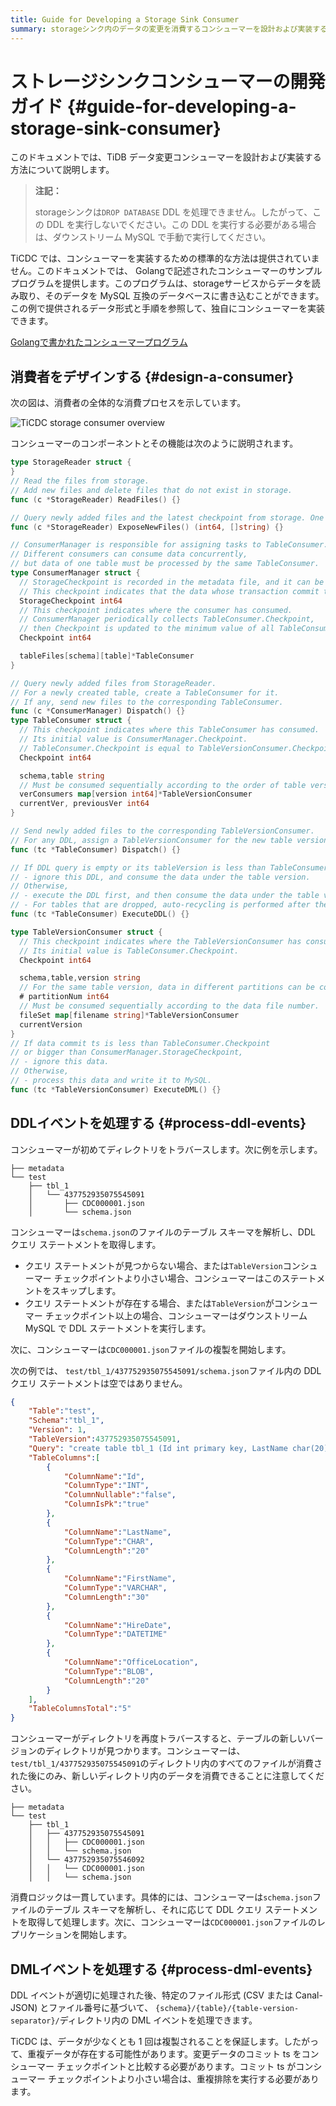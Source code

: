 ```yaml
---
title: Guide for Developing a Storage Sink Consumer
summary: storageシンク内のデータの変更を消費するコンシューマーを設計および実装する方法を学習します。
---
```


# ストレージシンクコンシューマーの開発ガイド {#guide-for-developing-a-storage-sink-consumer}

このドキュメントでは、TiDB データ変更コンシューマーを設計および実装する方法について説明します。

> **注記：**
>
> storageシンクは`DROP DATABASE` DDL を処理できません。したがって、この DDL を実行しないでください。この DDL を実行する必要がある場合は、ダウンストリーム MySQL で手動で実行してください。

TiCDC では、コンシューマーを実装するための標準的な方法は提供されていません。このドキュメントでは、 Golangで記述されたコンシューマーのサンプル プログラムを提供します。このプログラムは、storageサービスからデータを読み取り、そのデータを MySQL 互換のデータベースに書き込むことができます。この例で提供されるデータ形式と手順を参照して、独自にコンシューマーを実装できます。

[Golangで書かれたコンシューマープログラム](https://github.com/pingcap/tiflow/tree/release-8.5/cmd/storage-consumer)

## 消費者をデザインする {#design-a-consumer}

次の図は、消費者の全体的な消費プロセスを示しています。

![TiCDC storage consumer overview](/media/ticdc/ticdc-storage-consumer-overview.png)

コンシューマーのコンポーネントとその機能は次のように説明されます。

```go
type StorageReader struct {
}
// Read the files from storage.
// Add new files and delete files that do not exist in storage.
func (c *StorageReader) ReadFiles() {}

// Query newly added files and the latest checkpoint from storage. One file can only be returned once.
func (c *StorageReader) ExposeNewFiles() (int64, []string) {}

// ConsumerManager is responsible for assigning tasks to TableConsumer.
// Different consumers can consume data concurrently,
// but data of one table must be processed by the same TableConsumer.
type ConsumerManager struct {
  // StorageCheckpoint is recorded in the metadata file, and it can be fetched by calling `StorageReader.ExposeNewFiles()`.
  // This checkpoint indicates that the data whose transaction commit time is less than this checkpoint has been stored in storage.
  StorageCheckpoint int64
  // This checkpoint indicates where the consumer has consumed.
  // ConsumerManager periodically collects TableConsumer.Checkpoint,
  // then Checkpoint is updated to the minimum value of all TableConsumer.Checkpoint.
  Checkpoint int64

  tableFiles[schema][table]*TableConsumer
}

// Query newly added files from StorageReader.
// For a newly created table, create a TableConsumer for it.
// If any, send new files to the corresponding TableConsumer.
func (c *ConsumerManager) Dispatch() {}
type TableConsumer struct {
  // This checkpoint indicates where this TableConsumer has consumed.
  // Its initial value is ConsumerManager.Checkpoint.
  // TableConsumer.Checkpoint is equal to TableVersionConsumer.Checkpoint.
  Checkpoint int64

  schema,table string
  // Must be consumed sequentially according to the order of table versions.
  verConsumers map[version int64]*TableVersionConsumer
  currentVer, previousVer int64
}

// Send newly added files to the corresponding TableVersionConsumer.
// For any DDL, assign a TableVersionConsumer for the new table version.
func (tc *TableConsumer) Dispatch() {}

// If DDL query is empty or its tableVersion is less than TableConsumer.Checkpoint,
// - ignore this DDL, and consume the data under the table version.
// Otherwise,
// - execute the DDL first, and then consume the data under the table version.
// - For tables that are dropped, auto-recycling is performed after the drop table DDL is executed.
func (tc *TableConsumer) ExecuteDDL() {}

type TableVersionConsumer struct {
  // This checkpoint indicates where the TableVersionConsumer has consumed.
  // Its initial value is TableConsumer.Checkpoint.
  Checkpoint int64

  schema,table,version string
  // For the same table version, data in different partitions can be consumed concurrently.
  # partitionNum int64
  // Must be consumed sequentially according to the data file number.
  fileSet map[filename string]*TableVersionConsumer
  currentVersion
}
// If data commit ts is less than TableConsumer.Checkpoint
// or bigger than ConsumerManager.StorageCheckpoint,
// - ignore this data.
// Otherwise,
// - process this data and write it to MySQL.
func (tc *TableVersionConsumer) ExecuteDML() {}
```

## DDLイベントを処理する {#process-ddl-events}

コンシューマーが初めてディレクトリをトラバースします。次に例を示します。

    ├── metadata
    └── test
        ├── tbl_1
        │   └── 437752935075545091
        │       ├── CDC000001.json
        │       └── schema.json

コンシューマーは`schema.json`のファイルのテーブル スキーマを解析し、DDL クエリ ステートメントを取得します。

-   クエリ ステートメントが見つからない場合、または`TableVersion`コンシューマー チェックポイントより小さい場合、コンシューマーはこのステートメントをスキップします。
-   クエリ ステートメントが存在する場合、または`TableVersion`がコンシューマー チェックポイント以上の場合、コンシューマーはダウンストリーム MySQL で DDL ステートメントを実行します。

次に、コンシューマーは`CDC000001.json`ファイルの複製を開始します。

次の例では、 `test/tbl_1/437752935075545091/schema.json`ファイル内の DDL クエリ ステートメントは空ではありません。

```json
{
    "Table":"test",
    "Schema":"tbl_1",
    "Version": 1,
    "TableVersion":437752935075545091,
    "Query": "create table tbl_1 (Id int primary key, LastName char(20), FirstName varchar(30), HireDate datetime, OfficeLocation Blob(20))",
    "TableColumns":[
        {
            "ColumnName":"Id",
            "ColumnType":"INT",
            "ColumnNullable":"false",
            "ColumnIsPk":"true"
        },
        {
            "ColumnName":"LastName",
            "ColumnType":"CHAR",
            "ColumnLength":"20"
        },
        {
            "ColumnName":"FirstName",
            "ColumnType":"VARCHAR",
            "ColumnLength":"30"
        },
        {
            "ColumnName":"HireDate",
            "ColumnType":"DATETIME"
        },
        {
            "ColumnName":"OfficeLocation",
            "ColumnType":"BLOB",
            "ColumnLength":"20"
        }
    ],
    "TableColumnsTotal":"5"
}
```

コンシューマーがディレクトリを再度トラバースすると、テーブルの新しいバージョンのディレクトリが見つかります。コンシューマーは、 `test/tbl_1/437752935075545091`のディレクトリ内のすべてのファイルが消費された後にのみ、新しいディレクトリ内のデータを消費できることに注意してください。

    ├── metadata
    └── test
        ├── tbl_1
        │   ├── 437752935075545091
        │   │   ├── CDC000001.json
        │   │   └── schema.json
        │   └── 437752935075546092
        │   │   └── CDC000001.json
        │   │   └── schema.json

消費ロジックは一貫しています。具体的には、コンシューマーは`schema.json`ファイルのテーブル スキーマを解析し、それに応じて DDL クエリ ステートメントを取得して処理します。次に、コンシューマーは`CDC000001.json`ファイルのレプリケーションを開始します。

## DMLイベントを処理する {#process-dml-events}

DDL イベントが適切に処理された後、特定のファイル形式 (CSV または Canal-JSON) とファイル番号に基づいて、 `{schema}/{table}/{table-version-separator}/`ディレクトリ内の DML イベントを処理できます。

TiCDC は、データが少なくとも 1 回は複製されることを保証します。したがって、重複データが存在する可能性があります。変更データのコミット ts をコンシューマー チェックポイントと比較する必要があります。コミット ts がコンシューマー チェックポイントより小さい場合は、重複排除を実行する必要があります。
